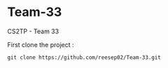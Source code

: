 # Team-33
CS2TP - Team 33


First clone the project :
```
git clone https://github.com/reesep02/Team-33.git
```

